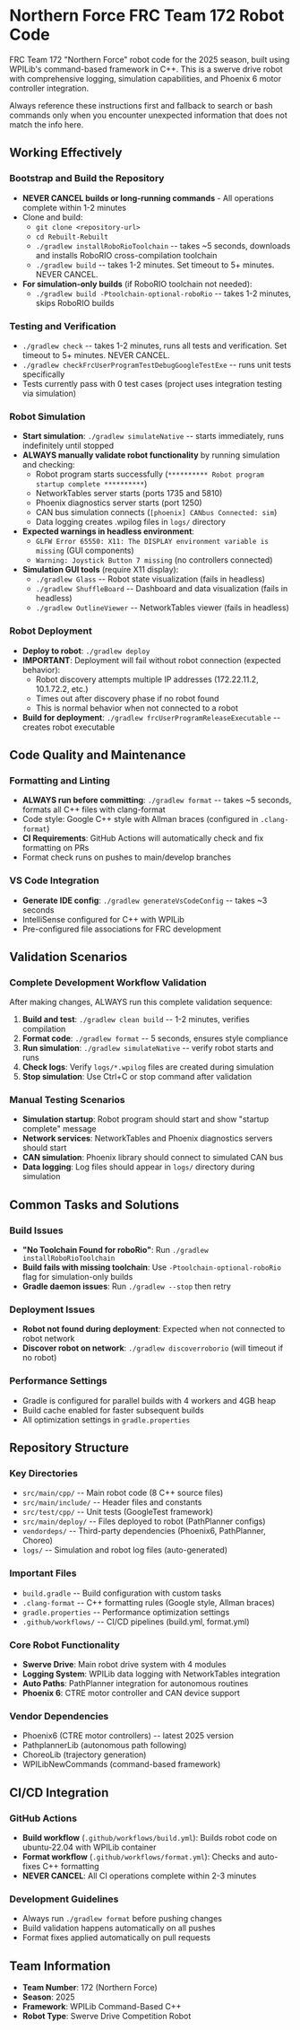 # Northern Force FRC Team 172 Robot Code

FRC Team 172 "Northern Force" robot code for the 2025 season, built using WPILib's command-based framework in C++. This is a swerve drive robot with comprehensive logging, simulation capabilities, and Phoenix 6 motor controller integration.

Always reference these instructions first and fallback to search or bash commands only when you encounter unexpected information that does not match the info here.

## Working Effectively

### Bootstrap and Build the Repository
- **NEVER CANCEL builds or long-running commands** - All operations complete within 1-2 minutes
- Clone and build:
  - `git clone <repository-url>`
  - `cd Rebuilt-Rebuilt`
  - `./gradlew installRoboRioToolchain` -- takes ~5 seconds, downloads and installs RoboRIO cross-compilation toolchain
  - `./gradlew build` -- takes 1-2 minutes. Set timeout to 5+ minutes. NEVER CANCEL.
- **For simulation-only builds** (if RoboRIO toolchain not needed):
  - `./gradlew build -Ptoolchain-optional-roboRio` -- takes 1-2 minutes, skips RoboRIO builds

### Testing and Verification
- `./gradlew check` -- takes 1-2 minutes, runs all tests and verification. Set timeout to 5+ minutes. NEVER CANCEL.
- `./gradlew checkFrcUserProgramTestDebugGoogleTestExe` -- runs unit tests specifically
- Tests currently pass with 0 test cases (project uses integration testing via simulation)

### Robot Simulation
- **Start simulation**: `./gradlew simulateNative` -- starts immediately, runs indefinitely until stopped
- **ALWAYS manually validate robot functionality** by running simulation and checking:
  - Robot program starts successfully (`********** Robot program startup complete **********`)
  - NetworkTables server starts (ports 1735 and 5810)
  - Phoenix diagnostics server starts (port 1250)
  - CAN bus simulation connects (`[phoenix] CANbus Connected: sim`)
  - Data logging creates .wpilog files in `logs/` directory
- **Expected warnings in headless environment**:
  - `GLFW Error 65550: X11: The DISPLAY environment variable is missing` (GUI components)
  - `Warning: Joystick Button 7 missing` (no controllers connected)
- **Simulation GUI tools** (require X11 display):
  - `./gradlew Glass` -- Robot state visualization (fails in headless)
  - `./gradlew ShuffleBoard` -- Dashboard and data visualization (fails in headless)
  - `./gradlew OutlineViewer` -- NetworkTables viewer (fails in headless)

### Robot Deployment
- **Deploy to robot**: `./gradlew deploy`
- **IMPORTANT**: Deployment will fail without robot connection (expected behavior):
  - Robot discovery attempts multiple IP addresses (172.22.11.2, 10.1.72.2, etc.)
  - Times out after discovery phase if no robot found
  - This is normal behavior when not connected to a robot
- **Build for deployment**: `./gradlew frcUserProgramReleaseExecutable` -- creates robot executable

## Code Quality and Maintenance

### Formatting and Linting
- **ALWAYS run before committing**: `./gradlew format` -- takes ~5 seconds, formats all C++ files with clang-format
- Code style: Google C++ style with Allman braces (configured in `.clang-format`)
- **CI Requirements**: GitHub Actions will automatically check and fix formatting on PRs
- Format check runs on pushes to main/develop branches

### VS Code Integration
- **Generate IDE config**: `./gradlew generateVsCodeConfig` -- takes ~3 seconds
- IntelliSense configured for C++ with WPILib
- Pre-configured file associations for FRC development

## Validation Scenarios

### Complete Development Workflow Validation
After making changes, ALWAYS run this complete validation sequence:
1. **Build and test**: `./gradlew clean build` -- 1-2 minutes, verifies compilation
2. **Format code**: `./gradlew format` -- 5 seconds, ensures style compliance
3. **Run simulation**: `./gradlew simulateNative` -- verify robot starts and runs
4. **Check logs**: Verify `logs/*.wpilog` files are created during simulation
5. **Stop simulation**: Use Ctrl+C or stop command after validation

### Manual Testing Scenarios
- **Simulation startup**: Robot program should start and show "startup complete" message
- **Network services**: NetworkTables and Phoenix diagnostics servers should start
- **CAN simulation**: Phoenix library should connect to simulated CAN bus
- **Data logging**: Log files should appear in `logs/` directory during simulation

## Common Tasks and Solutions

### Build Issues
- **"No Toolchain Found for roboRio"**: Run `./gradlew installRoboRioToolchain`
- **Build fails with missing toolchain**: Use `-Ptoolchain-optional-roboRio` flag for simulation-only builds
- **Gradle daemon issues**: Run `./gradlew --stop` then retry

### Deployment Issues  
- **Robot not found during deployment**: Expected when not connected to robot network
- **Discover robot on network**: `./gradlew discoverroborio` (will timeout if no robot)

### Performance Settings
- Gradle is configured for parallel builds with 4 workers and 4GB heap
- Build cache enabled for faster subsequent builds
- All optimization settings in `gradle.properties`

## Repository Structure

### Key Directories
- `src/main/cpp/` -- Main robot code (8 C++ source files)
- `src/main/include/` -- Header files and constants
- `src/test/cpp/` -- Unit tests (GoogleTest framework)
- `src/main/deploy/` -- Files deployed to robot (PathPlanner configs)
- `vendordeps/` -- Third-party dependencies (Phoenix6, PathPlanner, Choreo)
- `logs/` -- Simulation and robot log files (auto-generated)

### Important Files
- `build.gradle` -- Build configuration with custom tasks
- `.clang-format` -- C++ formatting rules (Google style, Allman braces)
- `gradle.properties` -- Performance optimization settings
- `.github/workflows/` -- CI/CD pipelines (build.yml, format.yml)

### Core Robot Functionality
- **Swerve Drive**: Main robot drive system with 4 modules
- **Logging System**: WPILib data logging with NetworkTables integration
- **Auto Paths**: PathPlanner integration for autonomous routines
- **Phoenix 6**: CTRE motor controller and CAN device support

### Vendor Dependencies
- Phoenix6 (CTRE motor controllers) -- latest 2025 version
- PathplannerLib (autonomous path following)
- ChoreoLib (trajectory generation)
- WPILibNewCommands (command-based framework)

## CI/CD Integration

### GitHub Actions
- **Build workflow** (`.github/workflows/build.yml`): Builds robot code on ubuntu-22.04 with WPILib container
- **Format workflow** (`.github/workflows/format.yml`): Checks and auto-fixes C++ formatting
- **NEVER CANCEL**: All CI operations complete within 2-3 minutes

### Development Guidelines
- Always run `./gradlew format` before pushing changes
- Build validation happens automatically on all pushes
- Format fixes applied automatically on pull requests

## Team Information
- **Team Number**: 172 (Northern Force)
- **Season**: 2025
- **Framework**: WPILib Command-Based C++
- **Robot Type**: Swerve Drive Competition Robot